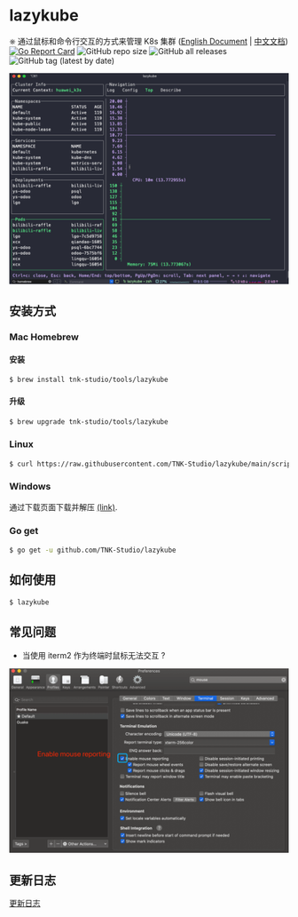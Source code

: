 # lazykube
⎈ 通过鼠标和命令行交互的方式来管理 K8s 集群  ([English Document](../README.md) | [中文文档](README_CN.md))
[![Go Report Card](https://goreportcard.com/badge/github.com/TNK-Studio/lazykube)](https://goreportcard.com/report/github.com/TNK-Studio/lazykube) ![GitHub repo size](https://img.shields.io/github/repo-size/TNK-Studio/lazykube) ![GitHub all releases](https://img.shields.io/github/downloads/TNK-Studio/lazykube/total) ![GitHub tag (latest by date)](https://img.shields.io/github/v/tag/TNK-Studio/lazykube)  

![gif](./lazykube.gif)

## 安装方式

### Mac Homebrew

#### 安装

```bash
$ brew install tnk-studio/tools/lazykube
```
#### 升级

```bash
$ brew upgrade tnk-studio/tools/lazykube
```

### Linux

```bash
$ curl https://raw.githubusercontent.com/TNK-Studio/lazykube/main/scripts/install_update_linux.sh | bash
```

### Windows

通过下载页面下载并解压 [(link)](https://github.com/TNK-Studio/lazykube/releases/latest).

### Go get

```bash
$ go get -u github.com/TNK-Studio/lazykube
```

## 如何使用

```bash
$ lazykube
```

## 常见问题

* 当使用 iterm2 作为终端时鼠标无法交互 ?

![iterm2-enable-mouse-reporting](./iterm2-enable-mouse-reporting.png)

## 更新日志

[更新日志](../CHANGELOG.md)